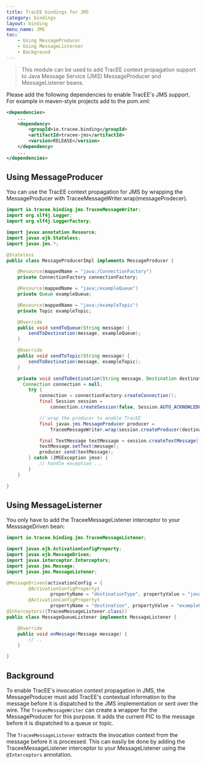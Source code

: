 ```yaml
---
title: TracEE bindings for JMS
category: bindings
layout: binding
menu_name: JMS
toc:
    - Using MessageProducer
    - Using MessageListerner
    - Background
---
```


> This module can be used to add TracEE context propagation support to Java Message Service (JMS) MessageProducer and MessageListener beans.


Please add the following dependencies to enable TracEE's JMS support. For example in maven-style projects add to the pom.xml:

```xml
<dependencies>
    ...
    <dependency>
        <groupId>io.tracee.binding</groupId>
        <artifactId>tracee-jms</artifactId>
        <version>RELEASE</version>
    </dependency>
    ...
</dependencies>
```

## Using MessageProducer
You can use the TracEE context propagation for JMS by wrapping the MessageProducer with TraceeMessageWriter.wrap(messageProdecer).

```java
import io.tracee.binding.jms.TraceeMessageWriter;
import org.slf4j.Logger;
import org.slf4j.LoggerFactory;

import javax.annotation.Resource;
import javax.ejb.Stateless;
import javax.jms.*;

@Stateless
public class MessageProducerImpl implements MessageProducer {

  	@Resource(mappedName = "java:/ConnectionFactory")
	private ConnectionFactory connectionFactory;

	@Resource(mappedName = "java:/exampleQueue")
	private Queue exampleQueue;

	@Resource(mappedName = "java:/exampleTopic")
	private Topic exampleTopic;

	@Override
	public void sendToQueue(String message) {
		sendToDestination(message, exampleQueue);
	}

	@Override
	public void sendToTopic(String message) {
		sendToDestination(message, exampleTopic);
	}

	private void sendToDestination(String message, Destination destination) {
	  Connection connection = null;
		try {
			connection = connectionFactory.createConnection();
			final Session session =
			    connection.createSession(false, Session.AUTO_ACKNOWLEDGE);

		  	// wrap the producer to enable TracEE
		  	final javax.jms.MessageProducer producer =
		  	    TraceeMessageWriter.wrap(session.createProducer(destination));

		  	final TextMessage textMessage = session.createTextMessage();
		  	textMessage.setText(message);
		  	producer.send(textMessage);
		} catch (JMSException jmse) {
			// handle exception ...
		}
	}

}

```

## Using MessageListerner
You only have to add the TraceeMessageListener interceptor to your MesssageDriven bean:

```java
import io.tracee.binding.jms.TraceeMessageListener;

import javax.ejb.ActivationConfigProperty;
import javax.ejb.MessageDriven;
import javax.interceptor.Interceptors;
import javax.jms.Message;
import javax.jms.MessageListener;

@MessageDriven(activationConfig = {
		@ActivationConfigProperty(
				propertyName = "destinationType", propertyValue = "javax.jms.Queue"),
		@ActivationConfigProperty(
				propertyName = "destination", propertyValue = "exampleQueue")})
@Interceptors({TraceeMessageListener.class})
public class MessageQueueListener implements MessageListener {

	@Override
	public void onMessage(Message message) {
		// ..
	}

}
```

## Background
To enable TracEE's invocation context propagation in JMS, the MessageProducer must add TracEE's contextual information
to the message before it is dispatched to the JMS implementation or sent over the wire.
The `TraceeMessageWriter` can create a wrapper for the MessageProducer for this purpose.
It adds the current PIC to the message before it is dispatched to a queue or topic.

The `TraceeMessageListener` extracts the invocation context from the message before it is processed.
This can easily be done by adding the TraceeMessageListener interceptor to your MessageListener using
the `@Interceptors` annotation.
